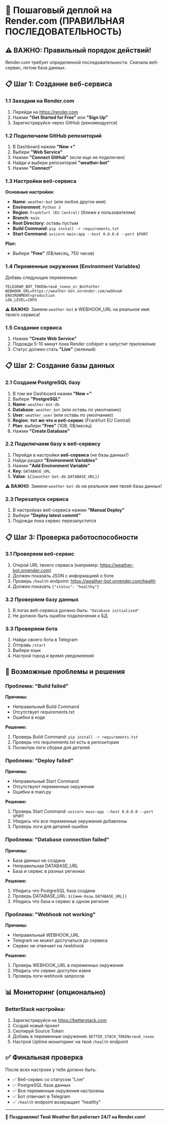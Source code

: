 # 🚀 Пошаговый деплой на Render.com (ПРАВИЛЬНАЯ ПОСЛЕДОВАТЕЛЬНОСТЬ)

## ⚠️ ВАЖНО: Правильный порядок действий!

Render.com требует определенной последовательности. Сначала веб-сервис, потом база данных.

## 📋 Шаг 1: Создание веб-сервиса

### 1.1 Заходим на Render.com
1. Перейди на https://render.com
2. Нажми **"Get Started for Free"** или **"Sign Up"**
3. Зарегистрируйся через GitHub (рекомендуется)

### 1.2 Подключаем GitHub репозиторий
1. В Dashboard нажми **"New +"**
2. Выбери **"Web Service"**
3. Нажми **"Connect GitHub"** (если еще не подключен)
4. Найди и выбери репозиторий **"weather-bot"**
5. Нажми **"Connect"**

### 1.3 Настройки веб-сервиса
**Основные настройки:**
- **Name**: `weather-bot` (или любое другое имя)
- **Environment**: `Python 3`
- **Region**: `Frankfurt (EU Central)` (ближе к пользователям)
- **Branch**: `main`
- **Root Directory**: оставь пустым
- **Build Command**: `pip install -r requirements.txt`
- **Start Command**: `uvicorn main:app --host 0.0.0.0 --port $PORT`

**Plan:**
- Выбери **"Free"** (0$/месяц, 750 часов)

### 1.4 Переменные окружения (Environment Variables)
Добавь следующие переменные:

```
TELEGRAM_BOT_TOKEN=твой_токен_от_BotFather
WEBHOOK_URL=https://weather-bot.onrender.com/webhook
ENVIRONMENT=production
LOG_LEVEL=INFO
```

⚠️ **ВАЖНО**: Замени `weather-bot` в WEBHOOK_URL на реальное имя твоего сервиса!

### 1.5 Создание сервиса
1. Нажми **"Create Web Service"**
2. Подожди 5-10 минут пока Render соберет и запустит приложение
3. Статус должен стать **"Live"** (зеленый)

## 📋 Шаг 2: Создание базы данных

### 2.1 Создаем PostgreSQL базу
1. В том же Dashboard нажми **"New +"**
2. Выбери **"PostgreSQL"**
3. **Name**: `weather-bot-db`
4. **Database**: `weather_bot` (или оставь по умолчанию)
5. **User**: `weather_user` (или оставь по умолчанию)
6. **Region**: **тот же что и веб-сервис** (Frankfurt EU Central)
7. **Plan**: выбери **"Free"** (1GB, 0$/месяц)
8. Нажми **"Create Database"**

### 2.2 Подключаем базу к веб-сервису
1. Перейди в настройки **веб-сервиса** (не базы данных!)
2. Найди раздел **"Environment Variables"**
3. Нажми **"Add Environment Variable"**
4. **Key**: `DATABASE_URL`
5. **Value**: `${{weather-bot-db.DATABASE_URL}}`

⚠️ **ВАЖНО**: Замени `weather-bot-db` на реальное имя твоей базы данных!

### 2.3 Перезапуск сервиса
1. В настройках веб-сервиса нажми **"Manual Deploy"**
2. Выбери **"Deploy latest commit"**
3. Подожди пока сервис перезапустится

## 📋 Шаг 3: Проверка работоспособности

### 3.1 Проверяем веб-сервис
1. Открой URL твоего сервиса (например: https://weather-bot.onrender.com)
2. Должен показать JSON с информацией о боте
3. Проверь `/health` endpoint: https://weather-bot.onrender.com/health
4. Должен показать `{"status": "healthy"}`

### 3.2 Проверяем базу данных
1. В логах веб-сервиса должно быть: `"Database initialized"`
2. Не должно быть ошибок подключения к БД

### 3.3 Проверяем бота
1. Найди своего бота в Telegram
2. Отправь `/start`
3. Выбери язык
4. Настрой город и время уведомлений

## 🚨 Возможные проблемы и решения

### Проблема: "Build failed"
**Причины:**
- Неправильный Build Command
- Отсутствует requirements.txt
- Ошибки в коде

**Решение:**
1. Проверь Build Command: `pip install -r requirements.txt`
2. Проверь что requirements.txt есть в репозитории
3. Посмотри логи сборки для деталей

### Проблема: "Deploy failed" 
**Причины:**
- Неправильный Start Command
- Отсутствуют переменные окружения
- Ошибки в main.py

**Решение:**
1. Проверь Start Command: `uvicorn main:app --host 0.0.0.0 --port $PORT`
2. Убедись что все переменные окружения добавлены
3. Проверь логи для деталей ошибки

### Проблема: "Database connection failed"
**Причины:**
- База данных не создана
- Неправильная DATABASE_URL
- База и сервис в разных регионах

**Решение:**
1. Убедись что PostgreSQL база создана
2. Проверь DATABASE_URL: `${{имя-базы.DATABASE_URL}}`
3. Убедись что база и сервис в одном регионе

### Проблема: "Webhook not working"
**Причины:**
- Неправильный WEBHOOK_URL
- Telegram не может достучаться до сервиса
- Сервис не отвечает на /webhook

**Решение:**
1. Проверь WEBHOOK_URL в переменных окружения
2. Убедись что сервис доступен извне
3. Проверь логи webhook запросов

## 📊 Мониторинг (опционально)

### BetterStack настройка:
1. Зарегистрируйся на https://betterstack.com
2. Создай новый проект
3. Скопируй Source Token
4. Добавь в переменные окружения: `BETTER_STACK_TOKEN=твой_токен`
5. Настрой Uptime мониторинг на твой `/health` endpoint

## ✅ Финальная проверка

После всех настроек у тебя должно быть:
- ✅ Веб-сервис со статусом "Live"
- ✅ PostgreSQL база данных
- ✅ Все переменные окружения настроены
- ✅ Бот отвечает в Telegram
- ✅ `/health` endpoint возвращает "healthy"

---

🎉 **Поздравляю! Твой Weather Bot работает 24/7 на Render.com!**
